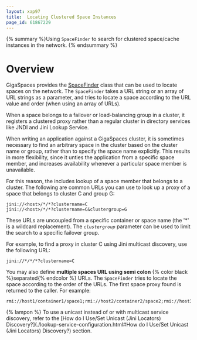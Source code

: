 ```yaml
---
layout: xap97
title:  Locating Clustered Space Instances
page_id: 61867229
---
```


{% summary %}Using `SpaceFinder` to search for clustered space/cache instances in the network. {% endsummary %}

# Overview

GigaSpaces provides&nbsp;the [SpaceFinder](http://www.gigaspaces.com/docs/JavaDoc9.6/index.html?com/j_spaces/core/client/SpaceFinder.html) class that can be used to&nbsp;locate spaces on the network. The `SpaceFinder` takes a URL string or an array of URL strings as a parameter, and tries to locate a space according to the URL value and order (when using an array of URLs).

When a space belongs to a failover or load-balancing group in a cluster, it registers a clustered proxy rather than a regular cluster in directory services like JNDI and Jini Lookup Service.

When writing an application against a GigaSpaces cluster, it is sometimes necessary to find an arbitrary space in the cluster based on the cluster name or group, rather than to specify the space name explicitly. This results in more flexibility, since it unties the application from a specific space member, and increases availability whenever a particular space member is unavailable.

For this reason, the includes lookup of a space member that belongs to a cluster. The following are common URLs you can use to look up a proxy of a space that belongs to cluster C and group G:

    jini://<host>/*/*?clustername=C
    jini://<host>/*/*?clustername=C&clustergroup=G

These URLs are uncoupled from a specific container or space name (the '*' is a wildcard replacement). The _`clustergroup`_ parameter can be used to limit the search to a specific failover group.

For example, to find a proxy in cluster C using Jini multicast discovery, use the following URL:

    jini://*/*/*?clustername=C

You may also define **multiple spaces URL using semi colon** {% color black %}separated{% endcolor %} URLs. The `SpaceFinder` tries to locate the space according to the order of the URLs. The first space proxy found is returned to the caller. For example:

    rmi://host1/container1/space1;rmi://host2/container2/space2;rmi://host3/container3/space3

{% lampon %} To use a unicast instead of or with multicast service discovery, refer to the [How do I Use/Set Unicast (Jini Locators) Discovery?](./lookup-service-configuration.html#How do I Use/Set Unicast (Jini Locators) Discovery?) section.
